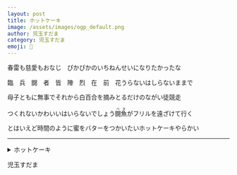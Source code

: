 ```yaml
---
layout: post
title: ホットケーキ
image: /assets/images/ogp_default.png
author: 児玉すだま
category: 児玉すだま
emoji: 👻
---
```


<div class="tanka-area" style="font-size: 97%"><div class="tanka">
<p>春雷も慈愛もおなじ　ぴかぴかのいちねんせいになりたかったな</p>
<p>臨　兵　闘　者　皆　陣　烈　在　前　花うらないはしらないままで</p>
<p>母子ともに無事でそれから白百合を摘みとるだけのながい徒競走</p>
<p>つくれないかわいいはいらないでしょう<ruby>闘魚<rp>（</rp><rt>ベタ</rt><rp>）</rp></ruby>がフリルを遠ざけて行く</p>
<p>とはいえど時間のように蜜をバターをつかいたいホットケーキやらかい</p></div></div>

---

<details><summary>ホットケーキ</summary>
春雷も慈愛もおなじ　ぴかぴかのいちねんせいになりたかったな<br/>
臨　兵　闘　者　皆　陣　烈　在　前　花うらないはしらないままで<br/>
母子ともに無事でそれから白百合を摘みとるだけのながい徒競走<br/>
つくれないかわいいはいらないでしょう<ruby>闘魚<rp>（</rp><rt>ベタ</rt><rp>）</rp></ruby>がフリルを遠ざけて行く<br/>
とはいえど時間のように蜜をバターをつかいたいホットケーキやらかい<br/>
</details>

児玉すだま
